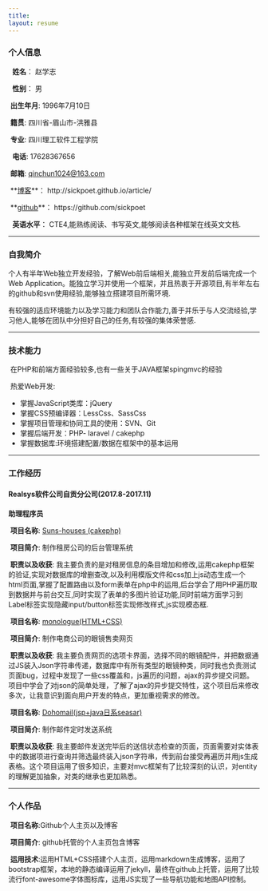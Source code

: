 ```yaml
---
title: 
layout: resume
---
```



### <i class="fa fa-bookmark " aria-hidden="true"></i> 个人信息
>  
<i class="fa fa-user fa-md" aria-hidden="true"></i>&nbsp; **姓名**： 赵学志
>
<i class="fa fa-mars fa-md" aria-hidden="true"></i>&nbsp; **性别**：  男   
>
<i class="fa fa-birthday-cake fa-md" aria-hidden="true"></i> &nbsp;**出生年月**:  1996年7月10日  
>
<i class="fa fa-address-book fa-md" aria-hidden="true"></i> &nbsp;**籍贯**:  四川省-眉山市-洪雅县
>
<i class="fa fa-institution fa-1x" aria-hidden="true"></i> &nbsp;**专业**:  四川理工软件工程学院
>
<i class="fa fa-mobile-phone fa-lg" aria-hidden="true"></i> &nbsp; **电话**:  17628367656
>
<i class="fa fa-envelope fa-md" aria-hidden="true"></i> &nbsp;**邮箱**:  qinchun1024@163.com
>
<i class="fa fa-edge fa-md" aria-hidden="true"></i> &nbsp;**[博客](http://sickpoet.github.io/article/"博客")**： http://sickpoet.github.io/article/
>
<i class="fa fa-github fa-md" aria-hidden="true"></i> &nbsp;**[github](https://github.com/sickpoet"sickpoet")**：  https://github.com/sickpoet
>
<i class="fa fa-language fa-md" aria-hidden="true"></i>&nbsp; **英语水平**：  CTE4,能熟练阅读、书写英文,能够阅读各种框架在线英文文档.

 - - -
### <i class="fa fa-bookmark" aria-hidden="true"></i> 自我简介
>
<i class="fa fa-star" aria-hidden="true"></i> 个人有半年Web独立开发经验，了解Web前后端相关,能独立开发前后端完成一个Web Application。能独立学习并使用一个框架，并且热衷于开源项目,有半年左右的github和svn使用经验,能够独立搭建项目所需环境.
>
<i class="fa fa-star" aria-hidden="true"></i> 有较强的适应环境能力以及学习能力和团队合作能力,善于并乐于与人交流经验,学习他人,能够在团队中分担好自己的任务,有较强的集体荣誉感.

 - - -

### <i class="fa fa-bookmark" aria-hidden="true"></i> 技术能力
>
<i class="fa fa-star" aria-hidden="true"></i>&nbsp;在PHP和前端方面经验较多,也有一些关于JAVA框架spingmvc的经验
>
<i class="fa fa-star" aria-hidden="true"></i>&nbsp;热爱Web开发:
>
* 掌握JavaScript类库：jQuery
* 掌握CSS预编译器：LessCss、SassCss
* 掌握项目管理和协同工具的使用：SVN、Git
* 掌握后端开发：PHP- laravel / cakephp
* 掌握数据库:环境搭建配置/数据在框架中的基本运用

 - - -

### <i class="fa fa-bookmark " aria-hidden="true"></i> 工作经历
>
#### <i class="fa fa-users" ></i> Realsys软件公司自贡分公司(2017.8-2017.11)
>>
**助理程序员**
>>>
<i class="fa fa-product-hunt" aria-hidden="true" ></i>&nbsp;**项目名称**:   [Suns-houses (cakephp)](https://10.11.12.110:4433/admin/spots/add "亚马逊")
>>>
<i class="fa fa-book" aria-hidden="true"></i>&nbsp;**项目简介**: 制作租房公司的后台管理系统
>>>
<i class="fa fa-keyboard-o" aria-hidden="true"></i>&nbsp;**职责以及收获**:  我主要负责的是对租房信息的条目增加和修改,运用cakephp框架的验证,实现对数据库的增删查改,以及利用模版文件和css加上js动态生成一个html页面,掌握了配置路由以及form表单在php中的运用,后台学会了用PHP遍历取到数据并与前台交互,同时实现了表单的多图片验证功能,同时前端方面学习到Label标签实现隐藏input/button标签实现修改样式,js实现模态框.  
>>>
<i class="fa fa-product-hunt" aria-hidden="true" ></i>&nbsp;**项目名称**:   [monologue(HTML+CSS)](https://www.monologue.watch/glasses_pc.html "官网")
>>>
<i class="fa fa-book" aria-hidden="true"></i>&nbsp;**项目简介**: 制作电商公司的眼镜售卖网页
>>>
<i class="fa fa-keyboard-o" aria-hidden="true"></i>&nbsp;**职责以及收获**: 我主要负责网页的选项卡界面，选择不同的眼镜配件，并把数据通过JS装入Json字符串传递，数据库中有所有类型的眼镜种类，同时我也负责测试页面bug，过程中发现了一些css覆盖和，js遍历的问题，ajax的异步提交问题。项目中学会了对json的简单处理，了解了ajax的异步提交特性，这个项目后来修改多次，让我意识到面向用户开发的特点，更加重视需求的修改。
>>>
<i class="fa fa-product-hunt" aria-hidden="true" ></i>&nbsp;**项目名称**:   [Dohomail(jsp+java日系seasar)](https://www.monologue.watch/glasses_pc.html "官网")
>>>
<i class="fa fa-book" aria-hidden="true"></i>&nbsp;**项目简介**: 制作邮件定时发送系统     
>>>
<i class="fa fa-keyboard-o" aria-hidden="true"></i>&nbsp;**职责以及收获**: 我主要邮件发送完毕后的送信状态检查的页面，页面需要对实体表中的数据项进行查询并筛选最终装入json字符串，传到前台接受再遍历并用js生成表格。这个项目运用了很多知识，主要对mvc框架有了比较深刻的认识，对entity的理解更加抽象，对类的继承也更加熟悉。

 - - -

### <i class="fa fa-bookmark" aria-hidden="true"></i>个人作品
>
<i class="fa fa-product-hunt" aria-hidden="true"></i>&nbsp;**项目名称**:Github个人主页以及博客
>
<i class="fa fa-book" aria-hidden="true"></i>&nbsp;**项目简介**: github托管的个人主页包含博客
>
<i class="fa fa-keyboard-o" aria-hidden="true"></i>&nbsp;**运用技术**:运用HTML+CSS搭建个人主页，运用markdown生成博客，运用了bootstrap框架，本地的静态编译运用了jekyll，最终在github上托管，运用了比较流行font-awesome字体图标库，运用JS实现了一些导航功能和地图API控制。

